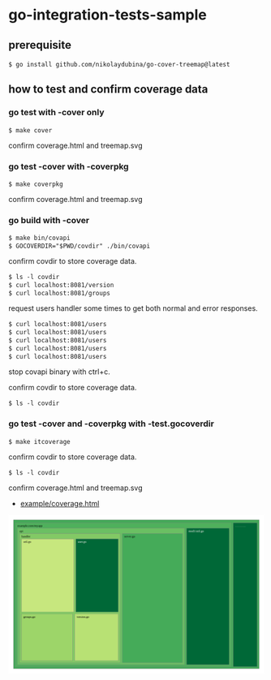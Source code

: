 # go-integration-tests-sample

## prerequisite

```
$ go install github.com/nikolaydubina/go-cover-treemap@latest
```

## how to test and confirm coverage data

### go test with -cover only

```
$ make cover
```

confirm coverage.html and treemap.svg

### go test -cover with -coverpkg

```
$ make coverpkg
```

confirm coverage.html and treemap.svg

### go build with -cover

```
$ make bin/covapi
$ GOCOVERDIR="$PWD/covdir" ./bin/covapi
```

confirm covdir to store coverage data.

```
$ ls -l covdir
$ curl localhost:8081/version
$ curl localhost:8081/groups
```

request users handler some times to get both normal and error responses.

```
$ curl localhost:8081/users
$ curl localhost:8081/users
$ curl localhost:8081/users
$ curl localhost:8081/users
$ curl localhost:8081/users
```

stop covapi binary with ctrl+c.

confirm covdir to store coverage data.

```
$ ls -l covdir
```

### go test -cover and -coverpkg with -test.gocoverdir

```
$ make itcoverage
```

confirm covdir to store coverage data.

```
$ ls -l covdir
```

confirm coverage.html and treemap.svg

* [example/coverage.html](https://html-preview.github.io/?url=https://github.com/t2y/go-integration-tests-sample/blob/main/example/coverage.html)

![](./example/treemap.svg)
